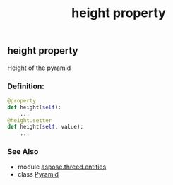 ﻿---
title: height property
second_title: Aspose.3D for Python via .NET API References
description: 
type: docs
weight: 140
url: /python-net/aspose.threed.entities/pyramid/height/
is_root: false
---

## height property


Height of the pyramid
### Definition:
```python
@property
def height(self):
    ...
@height.setter
def height(self, value):
    ...
```

### See Also
* module [aspose.threed.entities](../../)
* class [Pyramid](/3d/python-net/aspose.threed.entities/pyramid)

